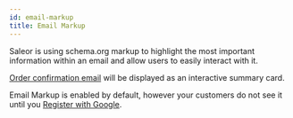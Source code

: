 ```yaml
---
id: email-markup
title: Email Markup
---
```


Saleor is using schema.org markup to highlight the most important information within an email and allow users to easily interact with it. 

[Order confirmation email](https://developers.google.com/gmail/markup/reference/order) will be displayed as an interactive summary card.

Email Markup is enabled by default, however your customers do not see it until you [Register with Google](https://developers.google.com/gmail/markup/registering-with-google).